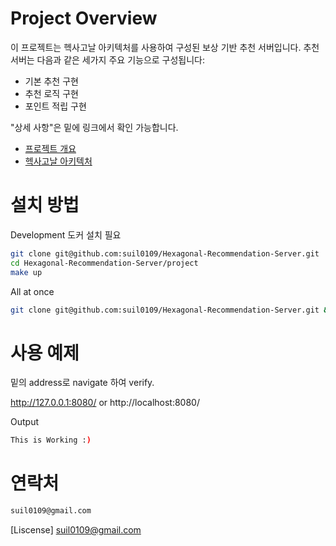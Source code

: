 # Project Overview

이 프로젝트는 헥사고날 아키텍처를 사용하여 구성된 보상 기반 추천 서버입니다. 추천 서버는 다음과 같은 세가지 주요 기능으로 구성됩니다:
- 기본 추천 구현
- 추천 로직 구현
- 포인트 적립 구현


"상세 사항"은 밑에 링크에서 확인 가능합니다.

- [프로젝트 개요](https://sage-hell-ab7.notion.site/Description-Point-Based-Recommendation-Server-bbb36fe683be4257af32d22fc0ded73c?pvs=4)
- [헥사고날 아키텍처](https://sage-hell-ab7.notion.site/Intro-to-Hexgonal-Architecture-b02db4660ea14a799287b52a793263d5?pvs=4)

# 설치 방법
Development
도커 설치 필요
```sh
git clone git@github.com:suil0109/Hexagonal-Recommendation-Server.git
cd Hexagonal-Recommendation-Server/project
make up
```

All at once
```sh
git clone git@github.com:suil0109/Hexagonal-Recommendation-Server.git && cd Hexagonal-Recommendation-Server/project/ && make up
```

# 사용 예제
밑의 address로 navigate 하여 verify.

http://127.0.0.1:8080/
or
http://localhost:8080/

Output
```sh
This is Working :) 
```

# 연락처
```sh
suil0109@gmail.com
```

[Liscense]
suil0109@gmail.com



